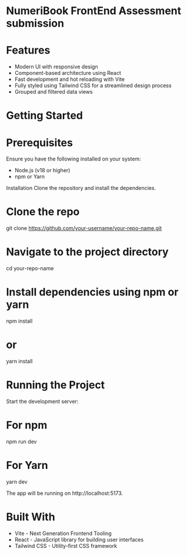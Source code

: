 # NumeriBook FrontEnd Assessment submission

# Features

- Modern UI with responsive design
- Component-based architecture using React
- Fast development and hot reloading with Vite
- Fully styled using Tailwind CSS for a streamlined design process
- Grouped and filtered data views

# Getting Started

# Prerequisites

Ensure you have the following installed on your system:

- Node.js (v18 or higher)
- npm or Yarn

Installation
Clone the repository and install the dependencies.

# Clone the repo

git clone https://github.com/your-username/your-repo-name.git

# Navigate to the project directory

cd your-repo-name

# Install dependencies using npm or yarn

npm install

# or

yarn install

# Running the Project

Start the development server:

# For npm

npm run dev

# For Yarn

yarn dev

The app will be running on http://localhost:5173.

# Built With

- Vite - Next Generation Frontend Tooling
- React - JavaScript library for building user interfaces
- Tailwind CSS - Utility-first CSS framework
